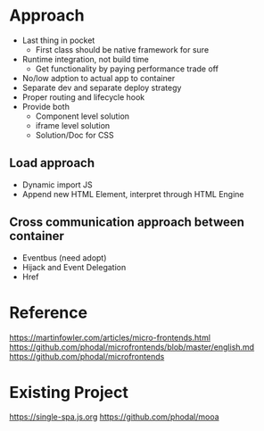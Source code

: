 # Approach
- Last thing in pocket
  - First class should be native framework for sure
- Runtime integration, not build time
  - Get functionality by paying performance trade off
- No/low adption to actual app to container
- Separate dev and separate deploy strategy
- Proper routing and lifecycle hook
- Provide both
  - Component level solution
  - iframe level solution
  - Solution/Doc for CSS

## Load approach
- Dynamic import JS
- Append new HTML Element, interpret through HTML Engine

## Cross communication approach between container
- Eventbus (need adopt)
- Hijack and Event Delegation
- Href

# Reference
https://martinfowler.com/articles/micro-frontends.html
https://github.com/phodal/microfrontends/blob/master/english.md
https://github.com/phodal/microfrontends

# Existing Project
https://single-spa.js.org
https://github.com/phodal/mooa
